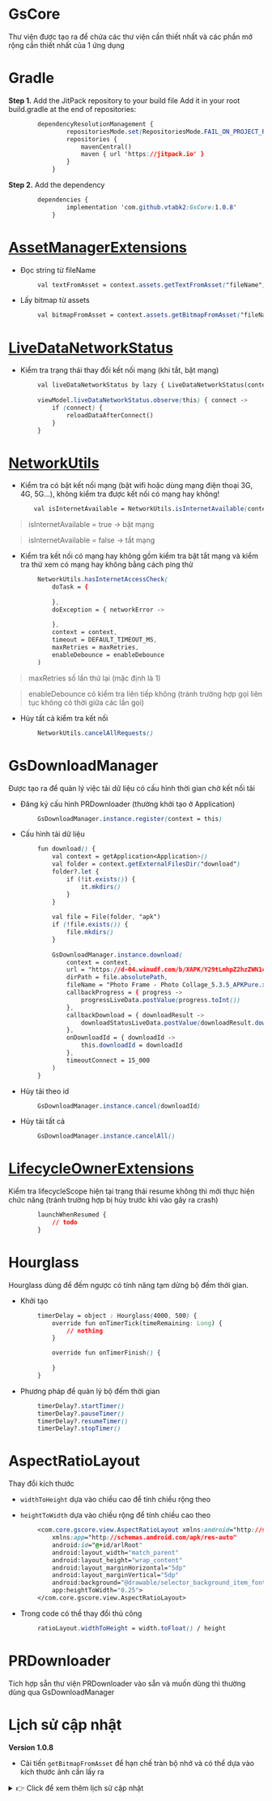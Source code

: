 # GsCore

Thư viện được tạo ra để chứa các thư viện cần thiết nhất và các phần mở rộng cần thiết nhất của 1 ứng dụng

# Gradle

**Step 1.** Add the JitPack repository to your build file
Add it in your root build.gradle at the end of repositories:
```css
        dependencyResolutionManagement {
                repositoriesMode.set(RepositoriesMode.FAIL_ON_PROJECT_REPOS)
                repositories {
                    mavenCentral()
                    maven { url 'https://jitpack.io' }
                }
            }
```
**Step 2.** Add the dependency
```css
        dependencies {
                implementation 'com.github.vtabk2:GsCore:1.0.8'
            }
```

# [AssetManagerExtensions](https://github.com/vtabk2/GsCore/blob/main/GsCore/src/main/java/com/core/gscore/utils/extensions/AssetManagerExtensions.kt)

- Đọc string từ fileName

```css
        val textFromAsset = context.assets.getTextFromAsset("fileName")
```

- Lấy bitmap từ assets

```css
        val bitmapFromAsset = context.assets.getBitmapFromAsset("fileName")
```

# [LiveDataNetworkStatus](https://github.com/vtabk2/GsCore/blob/main/GsCore/src/main/java/com/core/gscore/utils/network/LiveDataNetworkStatus.kt)

- Kiểm tra trạng thái thay đổi kết nối mạng (khi tắt, bật mạng)

```css
        val liveDataNetworkStatus by lazy { LiveDataNetworkStatus(context) }
        
        viewModel.liveDataNetworkStatus.observe(this) { connect ->
            if (connect) {
                reloadDataAfterConnect()
            }
        }
```

# [NetworkUtils](https://github.com/vtabk2/GsCore/blob/main/GsCore/src/main/java/com/core/gscore/utils/network/NetworkUtils.kt)

- Kiểm tra có bật kết nối mạng (bật wifi hoặc dùng mạng điện thoại 3G, 4G, 5G...), không kiểm tra được kết nối có mạng hay không!

```css
       val isInternetAvailable = NetworkUtils.isInternetAvailable(context)
```

> isInternetAvailable = true  -> bật mạng

> isInternetAvailable = false -> tắt mạng

- Kiểm tra kết nối có mạng hay không gồm kiểm tra bật tắt mạng và kiểm tra thử xem có mạng hay không bằng cách ping thử

```css
        NetworkUtils.hasInternetAccessCheck(
            doTask = {
                
            },
            doException = { networkError ->
               
            },
            context = context,
            timeout = DEFAULT_TIMEOUT_MS,
            maxRetries = maxRetries,
            enableDebounce = enableDebounce
        )
```
> maxRetries số lần thử lại (mặc định là 1)

> enableDebounce có kiểm tra liên tiếp không (tránh trường hợp gọi liên tục không có thời giữa các lần gọi)

- Hủy tất cả kiểm tra kết nối

```css
        NetworkUtils.cancelAllRequests()
```

# GsDownloadManager

Được tạo ra để quản lý việc tải dữ liệu có cấu hình thời gian chờ kết nối tải

- Đăng ký cấu hình PRDownloader (thường khởi tạo ở Application)

```css
        GsDownloadManager.instance.register(context = this)
```

- Cấu hình tải dữ liệu

```css
        fun download() {
            val context = getApplication<Application>()
            val folder = context.getExternalFilesDir("download")
            folder?.let {
                if (!it.exists()) {
                    it.mkdirs()
                }
            }
    
            val file = File(folder, "apk")
            if (!file.exists()) {
                file.mkdirs()
            }
    
            GsDownloadManager.instance.download(
                context = context,
                url = "https://d-04.winudf.com/b/XAPK/Y29tLmhpZ2hzZWN1cmUucGhvdG9mcmFtZV8yMjhfYTllY2EwZTM?_fn=UGhvdG8gRnJhbWUgLSBQaG90byBDb2xsYWdlXzUuMy41X0FQS1B1cmUueGFwaw&_p=Y29tLmhpZ2hzZWN1cmUucGhvdG9mcmFtZQ%3D%3D&download_id=1359001696225752&is_hot=false&k=c5066d6130cee63cb7aad5e0f1197cb5680c4643",
                dirPath = file.absolutePath,
                fileName = "Photo Frame - Photo Collage_5.3.5_APKPure.xapk",
                callbackProgress = { progress ->
                    progressLiveData.postValue(progress.toInt())
                },
                callbackDownload = { downloadResult ->
                    downloadStatusLiveData.postValue(downloadResult.downloadStatus)
                },
                onDownloadId = { downloadId ->
                    this.downloadId = downloadId
                },
                timeoutConnect = 15_000
            )
        }
```

- Hủy tải theo id

```css
        GsDownloadManager.instance.cancel(downloadId)
```

- Hủy tải tất cả

```css
        GsDownloadManager.instance.cancelAll()
```

# [LifecycleOwnerExtensions](https://github.com/vtabk2/GsCore/blob/main/GsCore/src/main/java/com/core/gscore/utils/extensions/AssetManagerExtensions.kt)

Kiểm tra lifecycleScope hiện tại trạng thái resume không thì mới thực hiện chức năng (tránh trường hợp bị hủy trước khi vào gây ra crash)

```css
        launchWhenResumed {
            // todo
        }
```

# Hourglass 

Hourglass dùng để đếm ngược có tính năng tạm dừng bộ đếm thời gian.

- Khởi tạo

```css
        timerDelay = object : Hourglass(4000, 500) {
            override fun onTimerTick(timeRemaining: Long) {
                // nothing
            }

            override fun onTimerFinish() {
                
            }
        }
```

- Phương pháp để quản lý bộ đếm thời gian

```css
        timerDelay?.startTimer()
        timerDelay?.pauseTimer()
        timerDelay?.resumeTimer()
        timerDelay?.stopTimer()
```

# AspectRatioLayout

Thay đổi kích thước

- `widthToHeight` dựa vào chiều cao để tính chiều rộng theo

- `heightToWidth` dựa vào chiều rộng để tính chiều cao theo

```css
        <com.core.gscore.view.AspectRatioLayout xmlns:android="http://schemas.android.com/apk/res/android"
            xmlns:app="http://schemas.android.com/apk/res-auto"
            android:id="@+id/arlRoot"
            android:layout_width="match_parent"
            android:layout_height="wrap_content"
            android:layout_marginHorizontal="5dp"
            android:layout_marginVertical="5dp"
            android:background="@drawable/selector_background_item_font"
            app:heightToWidth="0.25">
        </com.core.gscore.view.AspectRatioLayout>
```

- Trong code có thể thay đổi thủ công

```css
        ratioLayout.widthToHeight = width.toFloat() / height
```

# PRDownloader

Tích hợp sẵn thư viện PRDownloader vào sẵn và muốn dùng thì thường dùng qua GsDownloadManager

# Lịch sử cập nhật

**Version 1.0.8**

- Cải tiến `getBitmapFromAsset` để hạn chế tràn bộ nhớ và có thể dựa vào kích thước ảnh cần lấy ra

<details>
  <summary>👉 Click để xem thêm lịch sử cập nhật</summary>

**Version 1.0.7**
- Thêm extension `getBitmapFromAsset`, `getTextFromAsset`

```css
        context.assets.getTextFromAsset("fileName")
        context.assets.getBitmapFromAsset("fileName")
```

**Version 1.0.6**
- Thêm extensions readTextAsset chuyên để đọc text từ fileName
```css
        context.assets.readTextAsset("fileName")
```

- Sửa lại GsDownloadManager để có thể trả ra downloadId

**Version 1.0.5**
- Thêm [DownloadStatus](https://github.com/vtabk2/GsCore/blob/main/GsCore/src/main/java/com/core/gscore/utils/download/GsDownloadManager.kt) quản lý trạng thái tải
- Đổi [DownloadResult](https://github.com/vtabk2/GsCore/blob/main/GsCore/src/main/java/com/core/gscore/utils/download/GsDownloadManager.kt) giờ sẽ chứa đường dẫn và trạng thái tải
- Sửa lại [GsDownloadManager](https://github.com/vtabk2/GsCore/blob/main/GsCore/src/main/java/com/core/gscore/utils/download/GsDownloadManager.kt) để trạng thái tải về chuẩn hơn

```css
        GsDownloadManager.instance.download(
            context = context,
            url = "https://d-03.winudf.com/b/XAPK/Y29tLmhpZ2hzZWN1cmUucGhvdG9mcmFtZV8yMjNfZWJkODczZjY?_fn=UGhvdG8gRnJhbWUgLSBQaG90byBDb2xsYWdlXzUuMy4wX0FQS1B1cmUueGFwaw&_p=Y29tLmhpZ2hzZWN1cmUucGhvdG9mcmFtZQ%3D%3D&download_id=1532602232310734&is_hot=false&k=4aa66749721463730e40d47c48a0876067fe1c76",
            dirPath = file.absolutePath,
            fileName = "Photo Frame - Photo Collage_5.3.0_APKPure.xapk",
            callbackProgress = { progress ->
                progressLiveData.postValue(progress.toInt())
            },
            callbackDownload = { downloadResult ->
                downloadStatusLiveData.postValue(downloadResult.downloadStatus)
            }
        )
```

**Version 1.0.4**
- Thêm [GsDownloadManager](https://github.com/vtabk2/GsCore/blob/main/GsCore/src/main/java/com/core/gscore/utils/download/GsDownloadManager.kt)
  quản lý download có thời gian chờ

```css
        fun download() {
            val context = getApplication<Application>()
            val folder = context.getExternalFilesDir("download")
            folder?.let {
                if (!it.exists()) {
                    it.mkdirs()
                }
            }
    
            val file = File(folder, "apk")
            if (!file.exists()) {
                file.mkdirs()
            }
    
            GsDownloadManager.instance.download(
                context = context,
                url = "https://d-03.winudf.com/b/XAPK/Y29tLmhpZ2hzZWN1cmUucGhvdG9mcmFtZV8yMjNfZWJkODczZjY?_fn=UGhvdG8gRnJhbWUgLSBQaG90byBDb2xsYWdlXzUuMy4wX0FQS1B1cmUueGFwaw&_p=Y29tLmhpZ2hzZWN1cmUucGhvdG9mcmFtZQ%3D%3D&download_id=1532602232310734&is_hot=false&k=4aa66749721463730e40d47c48a0876067fe1c76",
                dirPath = file.absolutePath,
                fileName = "Photo Frame - Photo Collage_5.3.0_APKPure.xapk",
                callbackProgress = { progress ->
                    progressLiveData.postValue(progress)
                },
                callbackDownload = { path, downloadResult: DownloadResult ->
                }
            )
    }
```

- Đẩy PRDownloader vào GsCore

**Version 1.0.3**

- Thêm [Hourglass](https://github.com/vtabk2/GsCore/blob/main/GsCore/src/main/java/com/core/gscore/hourglass/Hourglass.java)
- Sửa lại NetworkUtils
- Thêm check lại ở hàm hasInternetAccessCheck()
- Thêm maxRetries giới hạn số lần thử lại
- Thêm enableDebounce kích hoạt chặn gọi liên tục
- Thêm cancelAllRequests hủy tất cả(khi activity destroy)

```css
        lifecycleScope.launch(Dispatchers.IO) {
            for (i in 0..100) {
                Log.d("GsDownloadManager", "MainActivity_onCreate: i = $i")
                NetworkUtils.hasInternetAccessCheck(
                    doTask = {
                        Log.d("GsDownloadManager", "MainActivity_onCreate: SUCCESS")
                    }, doException = { networkError ->
                        Log.d("GsDownloadManager", "MainActivity_onCreate: networkError = " + networkError.name)
                    }, context = this@MainActivity, maxRetries = 3
                )
                delay(500)
            }
        }
```

</details>